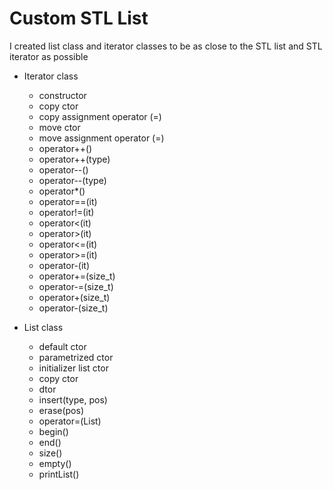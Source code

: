 # Custom STL List

I created list class and iterator classes to be as close to the STL list and STL iterator as possible

* Iterator class
    * constructor
    * copy ctor
    * copy assignment operator (=)
    * move ctor
    * move assignment operator (=)
    * operator++()
    * operator++(type)
    * operator--()
    * operator--(type)
    * operator*()
    * operator==(it)
    * operator!=(it)
    * operator<(it)
    * operator>(it)
    * operator<=(it)
    * operator>=(it)
    * operator-(it)
    * operator+=(size_t)
    * operator-=(size_t)
    * operator+(size_t)
    * operator-(size_t)
    
* List class
    * default ctor
    * parametrized ctor
    * initializer list ctor
    * copy ctor
    * dtor
    * insert(type, pos)
    * erase(pos)
    * operator=(List<type>)
    * begin()
    * end()
    * size()
    * empty()
    * printList()
 

